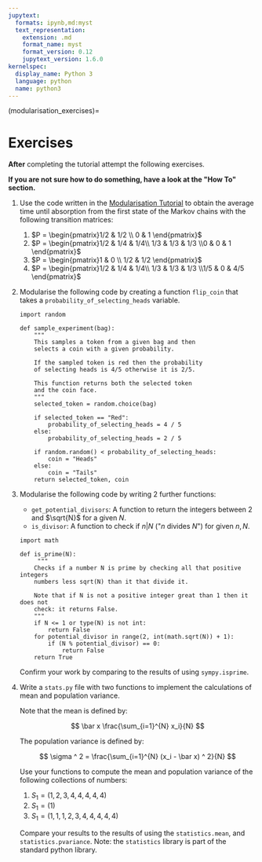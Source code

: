 ```yaml
---
jupytext:
  formats: ipynb,md:myst
  text_representation:
    extension: .md
    format_name: myst
    format_version: 0.12
    jupytext_version: 1.6.0
kernelspec:
  display_name: Python 3
  language: python
  name: python3
---
```


(modularisation_exercises)=
# Exercises

**After** completing the tutorial attempt the following exercises.

**If you are not sure how to do something, have a look at the "How To" section.**

1. Use the code written in the [Modularisation Tutorial](modularisation_tutorial) to obtain the average time
   until absorption from the first state of the Markov chains with the following transition matrices:
   1. $P = \begin{pmatrix}1/2 & 1/2 \\ 0 & 1 \end{pmatrix}$
   2. $P = \begin{pmatrix}1/2 & 1/4 & 1/4\\ 1/3 & 1/3 & 1/3  \\0 & 0 & 1 \end{pmatrix}$
   3. $P = \begin{pmatrix}1 & 0 \\ 1/2 & 1/2 \end{pmatrix}$
   4. $P = \begin{pmatrix}1/2 & 1/4 & 1/4\\ 1/3 & 1/3 & 1/3  \\1/5 & 0 & 4/5 \end{pmatrix}$
2. Modularise the following code by creating a function `flip_coin` that takes a
   `probability_of_selecting_heads` variable.

   ```
   import random
   
   def sample_experiment(bag):
       """
       This samples a token from a given bag and then
       selects a coin with a given probability.

       If the sampled token is red then the probability
       of selecting heads is 4/5 otherwise it is 2/5.

       This function returns both the selected token
       and the coin face.
       """
       selected_token = random.choice(bag)

       if selected_token == "Red":
           probability_of_selecting_heads = 4 / 5
       else:
           probability_of_selecting_heads = 2 / 5

       if random.random() < probability_of_selecting_heads:
           coin = "Heads"
       else:
           coin = "Tails"
       return selected_token, coin
   ```

3. Modularise the following code by writing 2 further functions:

   - `get_potential_divisors`: A function to return the integers between 2 and
     $\sqrt{N}$ for a given $N$.
   - `is_divisor`: A function to check if $n | N$ ("$n$ divides $N$") for given
     $n, N$.

   ```
   import math

   def is_prime(N):
        """
       Checks if a number N is prime by checking all that positive integers
       numbers less sqrt(N) than it that divide it.

       Note that if N is not a positive integer great than 1 then it does not
       check: it returns False.
       """
       if N <= 1 or type(N) is not int:
           return False
       for potential_divisor in range(2, int(math.sqrt(N)) + 1):
           if (N % potential_divisor) == 0:
               return False
       return True
   ```

   Confirm your work by comparing to the results of using `sympy.isprime`.

4. Write a `stats.py` file with two functions to implement the calculations of
   mean and population variance.

   Note that the mean is defined by:

   $$
    \bar x \frac{\sum_{i=1}^{N} x_i}{N}
   $$
   
   The population variance is defined by:

   $$
    \sigma ^ 2 = \frac{\sum_{i=1}^{N} (x_i - \bar x) ^ 2}{N}
   $$

   Use your functions to compute the mean and population variance of the following
   collections of numbers:

   1. $S_1=(1, 2, 3, 4, 4, 4, 4, 4)$
   2. $S_1=(1)$
   3. $S_1=(1, 1, 1, 2, 3, 4, 4, 4, 4, 4)$

   Compare your results to the results of using the `statistics.mean`,
    and `statistics.pvariance`. Note: the `statistics` library
   is part of the standard python library.
